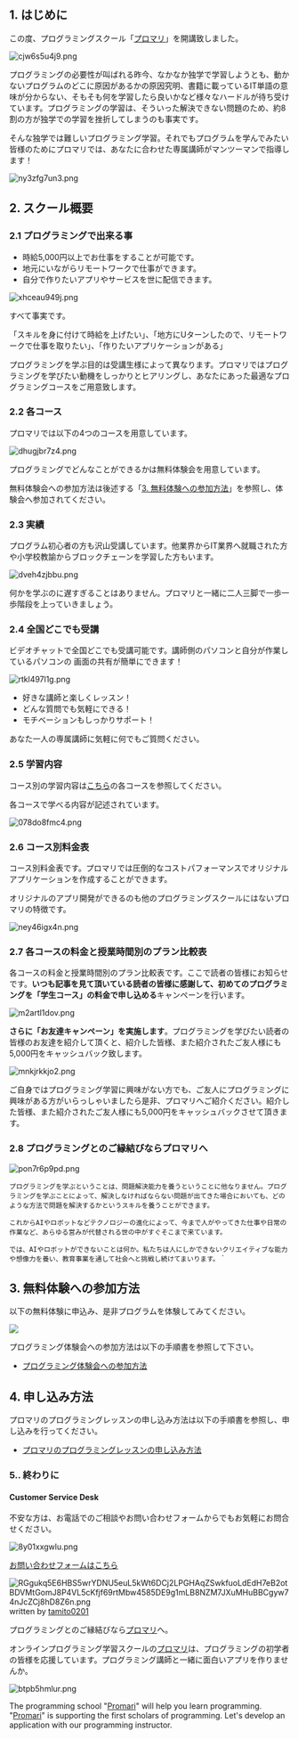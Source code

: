 ## 1. はじめに

この度、プログラミングスクール「[プロマリ](https://www.programming-mariage.jp/)」を開講致しました。

![cjw6s5u4j9.png](https://img.esteem.ws/cjw6s5u4j9.png)

プログラミングの必要性が叫ばれる昨今、なかなか独学で学習しようとも、動かないプログラムのどこに原因があるかの原因究明、書籍に載っているIT単語の意味が分からない、そもそも何を学習したら良いかなど様々なハードルが待ち受けています。プログラミングの学習は、そういった解決できない問題のため、約8割の方が独学での学習を挫折してしまうのも事実です。

そんな独学では難しいプログラミング学習。それでもプログラムを学んでみたい皆様のためにプロマリでは、あなたに合わせた専属講師がマンツーマンで指導します！

![ny3zfg7un3.png](https://img.esteem.ws/ny3zfg7un3.png)

## 2. スクール概要

### 2.1 プログラミングで出来る事

- 時給5,000円以上でお仕事をすることが可能です。
- 地元にいながらリモートワークで仕事ができます。
- 自分で作りたいアプリやサービスを世に配信できます。

![xhceau949j.png](https://img.esteem.ws/xhceau949j.png)

すべて事実です。

「スキルを身に付けて時給を上げたい」、「地方にUターンしたので、リモートワークで仕事を取りたい」、「作りたいアプリケーションがある」

プログラミングを学ぶ目的は受講生様によって異なります。プロマリではプログラミングを学びたい動機をしっかりとヒアリングし、あなたにあった最適なプログラミングコースをご用意致します。

### 2.2 各コース

プロマリでは以下の4つのコースを用意しています。

![dhugjbr7z4.png](https://img.esteem.ws/dhugjbr7z4.png)

プログラミングでどんなことができるかは無料体験会を用意しています。

無料体験会への参加方法は後述する「[3. 無料体験への参加方法](https://github.com/tamito0201/promari-public/blob/master/doc/01_Introduction/20190214%20-%20%E3%80%90%E3%82%A4%E3%83%B3%E3%83%88%E3%83%AD%E3%83%80%E3%82%AF%E3%82%B7%E3%83%A7%E3%83%B3%E3%80%91INT0001%20-%20%E3%83%97%E3%83%AD%E3%82%B0%E3%83%A9%E3%83%9F%E3%83%B3%E3%82%B0%E3%82%B9%E3%82%AF%E3%83%BC%E3%83%AB%E3%80%8C%E3%83%97%E3%83%AD%E3%83%9E%E3%83%AA%E3%80%8D%E3%82%92%E9%96%8B%E8%AC%9B%E3%81%97%E3%81%BE%E3%81%99%E3%80%82.md#3-%E7%84%A1%E6%96%99%E4%BD%93%E9%A8%93%E3%81%B8%E3%81%AE%E5%8F%82%E5%8A%A0%E6%96%B9%E6%B3%95)」を参照し、体験会へ参加されてください。

### 2.3 実績

プログラム初心者の方も沢山受講しています。他業界からIT業界へ就職された方や小学校教諭からブロックチェーンを学習した方もいます。

![dveh4zjbbu.png](https://img.esteem.ws/dveh4zjbbu.png)

何かを学ぶのに遅すぎることはありません。プロマリと一緒に二人三脚で一歩一歩階段を上っていきましょう。

### 2.4 全国どこでも受講

ビデオチャットで全国どこでも受講可能です。講師側のパソコンと自分が作業しているパソコンの
画面の共有が簡単にできます！

![rtkl497l1g.png](https://img.esteem.ws/rtkl497l1g.png)

- 好きな講師と楽しくレッスン！
- どんな質問でも気軽にできる！
- モチベーションもしっかりサポート！

あなた一人の専属講師に気軽に何でもご質問ください。

### 2.5 学習内容

コース別の学習内容は[こちら](https://www.programming-mariage.jp/course)の各コースを参照してください。

各コースで学べる内容が記述されています。

![078do8fmc4.png](https://img.esteem.ws/078do8fmc4.png)

### 2.6 コース別料金表

コース別料金表です。プロマリでは圧倒的なコストパフォーマンスでオリジナルアプリケーションを作成することができます。

オリジナルのアプリ開発ができるのも他のプログラミングスクールにはないプロマリの特徴です。

![ney46igx4n.png](https://img.esteem.ws/ney46igx4n.png)

### 2.7 各コースの料金と授業時間別のプラン比較表

各コースの料金と授業時間別のプラン比較表です。ここで読者の皆様にお知らせです。**いつも記事を見て頂いている読者の皆様に感謝して、初めてのプログラミングを「学生コース」の料金で申し込める**キャンペーンを行います。

![m2artl1dov.png](https://img.esteem.ws/m2artl1dov.png)

**さらに「お友達キャンペーン」を実施します**。プログラミングを学びたい読者の皆様のお友達を紹介して頂くと、紹介した皆様、また紹介されたご友人様にも5,000円をキャッシュバック致します。

![mnkjrkkjo2.png](https://img.esteem.ws/mnkjrkkjo2.png)

ご自身ではプログラミング学習に興味がない方でも、ご友人にプログラミングに興味がある方がいらっしゃいましたら是非、プロマリへご紹介ください。紹介した皆様、また紹介されたご友人様にも5,000円をキャッシュバックさせて頂きます。

### 2.8 プログラミングとのご縁結びならプロマリへ

![pon7r6p9pd.png](https://img.esteem.ws/pon7r6p9pd.png)

`プログラミングを学ぶということは、問題解決能力を養うということに他なりません。プログラミングを学ぶことによって、解決しなければならない問題が出てきた場合においても、どのような方法で問題を解決するかというスキルを養うことができます。`

`これからAIやロボットなどテクノロジーの進化によって、今まで人がやってきた仕事や日常の作業など、あらゆる営みが代替される世の中がすぐそこまで来ています。`

`では、AIやロボットができないことは何か。私たちは人にしかできないクリエイティブな能力や想像力を養い、教育事業を通して社会へと挑戦し続けてまいります。`
`

## 3. 無料体験への参加方法

以下の無料体験に申込み、是非プログラムを体験してみてください。

[![](https://img.esteem.ws/tw2gkgxkm2.png)](https://reserva.be/programmingmariage0201)

プログラミング体験会への参加方法は以下の手順書を参照して下さい。

- [プログラミング体験会への参加方法](https://github.com/tamito0201/promari-public/blob/master/doc/00_Preparation/20190214%20-%20%E3%80%90%E6%89%8B%E9%A0%86%E6%9B%B8%E3%80%91MAN0002%20-%20%E3%83%97%E3%83%AD%E3%82%B0%E3%83%A9%E3%83%9F%E3%83%B3%E3%82%B0%E4%BD%93%E9%A8%93%E4%BC%9A%E3%81%B8%E3%81%AE%E5%8F%82%E5%8A%A0%E6%96%B9%E6%B3%95.md)

## 4. 申し込み方法

プロマリのプログラミングレッスンの申し込み方法は以下の手順書を参照し、申し込みを行ってください。

- [プロマリのプログラミングレッスンの申し込み方法](https://github.com/tamito0201/promari-public/blob/master/doc/00_Preparation/20190216%20-%20%E3%80%90%E6%89%8B%E9%A0%86%E6%9B%B8%E3%80%91MAN0001%20-%20%E3%83%97%E3%83%AD%E3%83%9E%E3%83%AA%E3%81%AE%E3%83%97%E3%83%AD%E3%82%B0%E3%83%A9%E3%83%9F%E3%83%B3%E3%82%B0%E3%83%AC%E3%83%83%E3%82%B9%E3%83%B3%E3%81%AE%E7%94%B3%E8%BE%BC.md)

### 5.. 終わりに

#### Customer Service Desk

不安な方は、お電話でのご相談やお問い合わせフォームからでもお気軽にお問合せください。

![8y01xxgwlu.png](https://img.esteem.ws/8y01xxgwlu.png)

[お問い合わせフォームはこちら](https://www.programming-mariage.jp/contact)

![RGgukq5E6HBS5wrYDNU5euL5kWt6DCj2LPGHAqZSwkfuoLdEdH7eB2otBDVMtGomJ8P4VL5cKfjf69rtMbw4585DE9g1mLB8NZM7JXuMHuBBCgyw74nJcZCj8hD8Z6n.png](https://ipfs.busy.org/ipfs/QmYQChjSnbGyuXBF36PYZ7dh59GzrVQguEZwoE9rnBJkaM)
written by [tamito0201](https://steemit.com/@tamito0201/)

プログラミングとのご縁結びなら[プロマリ](https://www.programming-mariage.jp/)へ。

オンラインプログラミング学習スクールの[プロマリ](https://www.programming-mariage.jp/)は、プログラミングの初学者の皆様を応援しています。プログラミング講師と一緒に面白いアプリを作りませんか。

![btpb5hmlur.png](https://img.esteem.ws/btpb5hmlur.png)

The programming school "[Promari](https://www.programming-mariage.jp/)" will help you learn programming. "[Promari](https://www.programming-mariage.jp/)" is supporting the first scholars of programming. Let's develop an application with our programming instructor.
